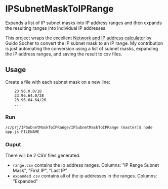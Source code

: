﻿IPSubnetMaskToIPRange
=====================

Expands a list of IP subnet masks into IP address ranges and then expands the resulting ranges into individual IP addresses.

This project wraps the excellent [Network and IP address calculator](http://www.tuxgraphics.org/toolbox/network_address_calculator_add.html "Network and IP address calculator") by Guido Socher to convert the IP subnet mask to an IP range. My contribution is just automating the conversion using a list of subnet masks, expanding the IP address ranges, and saving the result to csv files.

## Usage

Create a file with each subnet mask on a new line:

```text
	23.96.0.0/18
	23.96.64.0/28
	23.96.64.64/26
	...
```

### Run

    /c/prj/IPSubnetMaskToIPRange/IPSubnetMaskToIPRange (master)$ node app.js FILENAME

### Ouput

There will be 2 CSV files generated.  
* `range.csv` contains the ip address ranges. Columns: "IP Range Subnet Mask", "First IP", "Last IP"
* `expanded.csv` contains all of the ip addresses in the ranges. Columns: "Expanded"



